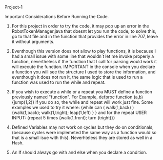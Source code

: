 
Project-1

Important Considerations Before Running the Code.


1) For this project in order to try the code, it may pop up an error in the RobotTokenManager.java that doesnt let you run the code, to solve this, go to that file and in the function that provides the error in line 707, leave it without arguments.

2) Eventhough this version does not allow to play functions, it is because I had a small issue with some line that wouldn´t let me invoke properly a function, nevertheless if the function that I call for parsing would work it will execute the function. IMPORTANT in the console when you declare a function you will see the structure I used to store the information, and eventhough it does not run it, the same logic that is used to run a function was used to run the while and repeat.

3) If you wish to execute a while or a repeat you MUST define a function previously named "function". For Example,
   defproc function (a,b) {jump(1,2)} if you do so, the while and repeat will work just fine. Some examples we used      to try it where: {while can ( walk(1,back) ) {walk(1,back); walk(1,tright); leap(1,left) } } and for the repeat
   USER  INPUT: {repeat 5 times {walk(1,front); turn (tright)}}

4) Defined Variables may not work on cycles but they do on conditionals, (because cycles were implemeted the same way as a function would so that is a small isue with this). Neverhteless they are stored as well in a Hash.

5) An If should always go with and else when you declare a condition.

